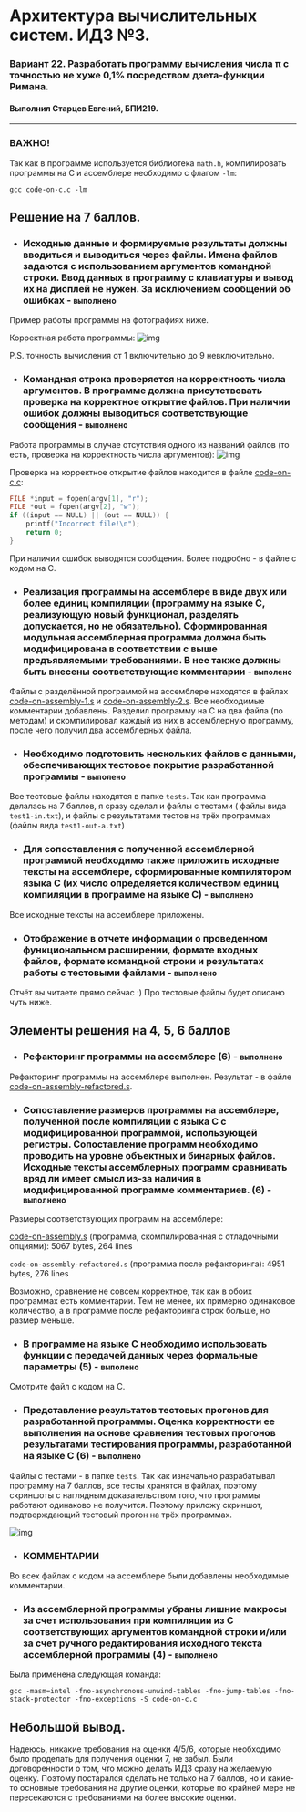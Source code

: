 # Архитектура вычислительных систем. ИДЗ №3.

### Вариант 22. Разработать программу вычисления числа π с точностью не хуже 0,1% посредством дзета-функции Римана.

#### Выполнил Старцев Евгений, БПИ219.

---

### ВАЖНО!

Так как в программе используется библиотека `math.h`, компилировать программы на C и ассемблере необходимо с
флагом `-lm`:

```
gcc code-on-c.c -lm
```

## Решение на 7 баллов.

- ### Исходные данные и формируемые результаты должны вводиться и выводиться через файлы. Имена файлов задаются с использованием аргументов командной строки. Ввод данных в программу с клавиатуры и вывод их на дисплей не нужен. За исключением сообщений об ошибках - `выполнено`

Пример работы программы на фотографиях ниже.

Корректная работа программы:
![img](test-file.png)

P.S. точность вычисления от 1 включительно до 9 невключительно.

- ### Командная строка проверяется на корректность числа аргументов. В программе должна присутствовать проверка на корректное открытие файлов. При наличии ошибок должны выводиться соответствующие сообщения - `выполнено`

Работа программы в случае отсутствия одного из названий файлов (то есть, проверка на корректность числа аргументов):
![img](test-file-error.png)

Проверка на корректное открытие файлов находится в файле [code-on-c.c](code-on-c.c):

```c
FILE *input = fopen(argv[1], "r");
FILE *out = fopen(argv[2], "w");
if ((input == NULL) || (out == NULL)) {
    printf("Incorrect file!\n");
    return 0;
}
```

При наличии ошибок выводятся сообщения. Более подробно - в файле с кодом на С.

- ### Реализация программы на ассемблере в виде двух или более единиц компиляции (программу на языке C, реализующую новый функционал, разделять допускается, но не обязательно). Сформированная модульная ассемблерная программа должна быть модифицирована в соответствии с выше предъявляемыми требованиями. В нее также должны быть внесены соответствующие комментарии - `выполено`

Файлы с разделённой программой на ассемблере находятся в файлах [code-on-assembly-1.s](code-on-assembly-1.s)
и [code-on-assembly-2.s](code-on-assembly-2.s). Все необходимые комментарии добавлены. Разделил программу на С на два
файла (по методам) и скомпилировал каждый из них в ассемблерную программу, после чего получил два ассемблерных файла.

- ### Необходимо подготовить нескольких файлов с данными, обеспечивающих тестовое покрытие разработанной программы - `выполено`

Все тестовые файлы находятся в папке `tests`. Так как программа делалась на 7 баллов, я сразу сделал и файлы с тестами (
файлы вида `test1-in.txt`), и файлы с результатами тестов на трёх программах (файлы вида `test1-out-a.txt`)

- ### Для сопоставления с полученной ассемблерной программой необходимо также приложить исходные тексты на ассемблере, сформированные компилятором языка C (их число определяется количеством единиц компиляции в программе на языке C) - `выполнено`

Все исходные тексты на ассемблере приложены.

- ### Отображение в отчете информации о проведенном функциональном расширении, формате входных файлов, формате командной строки и результатах работы с тестовыми файлами - `выполнено`

Отчёт вы читаете прямо сейчас :) Про тестовые файлы будет описано чуть ниже.

## Элементы решения на 4, 5, 6 баллов

- ### Рефакторинг программы на ассемблере (6) - `выполнено`

Рефакторинг программы на ассемблере выполнен. Результат - в
файле [code-on-assembly-refactored.s](code-on-assembly-refactored.s).

- ### Сопоставление размеров программы на ассемблере, полученной после компиляции с языка C с модифицированной программой, использующей регистры. Сопоставление программ необходимо проводить на уровне объектных и бинарных файлов. Исходные тексты ассемблерных программ сравнивать вряд ли имеет смысл из-за наличия в модифицированной программе комментариев. (6) - `выполнено`

Размеры соответствующих программ на ассемблере:

[code-on-assembly.s](code-on-assembly.s) (программа, скомпилированная с отладочными опциями): 5067 bytes, 264 lines

`code-on-assembly-refactored.s` (программа после рефакторинга): 4951 bytes, 276 lines

Возможно, сравнение не совсем корректное, так как в обоих программах есть комментарии. Тем не менее, их примерно
одинаковое количество, а в программе после рефакторинга строк больше, но размер меньше.

- ### В программе на языке C необходимо использовать функции с передачей данных через формальные параметры (5) - `выполено`

Смотрите файл с кодом на C.

- ### Представление результатов тестовых прогонов для разработанной программы. Оценка корректности ее выполнения на основе сравнения тестовых прогонов результатами тестирования программы, разработанной на языке C (6) - `выполнено`

Файлы с тестами - в папке `tests`. Так как изначально разрабатывал программу на 7 баллов, все тесты хранятся в файлах,
поэтому скриншоты с наглядным доказательством того, что программы работают одинаково не получится. Поэтому приложу
скриншот, подтверждающий тестовый прогон на трёх программах.

![img](testing.png)

- ### КОММЕНТАРИИ

Во всех файлах с кодом на ассемблере были добавлены необходимые комментарии.

- ### Из ассемблерной программы убраны лишние макросы за счет использования при компиляции из C соответствующих аргументов командной строки и/или за счет ручного редактирования исходного текста ассемблерной программы (4) - `выполнено`

Была применена следующая команда:

```
gcc -masm=intel -fno-asynchronous-unwind-tables -fno-jump-tables -fno-stack-protector -fno-exceptions -S code-on-c.c
```

## Небольшой вывод.

Надеюсь, никакие требования на оценки 4/5/6, которые необходимо было проделать для получения оценки 7, не забыл. Были
договоренности о том, что можно делать ИДЗ сразу на желаемую оценку. Поэтому постарался сделать не только на 7 баллов,
но и какие-то основные требования на другие оценки, которые по крайней мере не пересекаются с требованиями на более
высокие оценки.